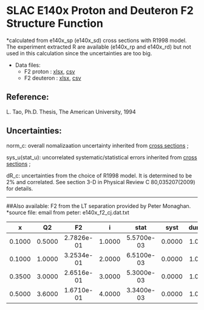 # SLAC E140x Proton and Deuteron F2 Structure Function 

*calculated from e140x_sp (e140x_sd) cross sections with R1998 model. The experiment extracted R are available (e140x_rp and e140x_rd) but not used in this calculation since the uncertainties are too big.  

* Data files: 
  * F2    proton   : [xlsx](../data/JAM/10035.xlsx), [csv](../data/JAM/csv/10036.csv)   
  * F2    deuteron : [xlsx](../data/JAM/10036.xlsx), [csv](../data/JAM/csv/10036.csv)   

## Reference:

L. Tao, Ph.D. Thesis, The American University, 1994

## Uncertainties:

norm_c:        overall nomalizaation uncertainty inherited from [cross sections][e140x_sp]  ;

sys_u(stat_u): uncorrelated systematic/statistical errors inherited from [cross sections][e140x_sp] ;

dR_c:          uncertainties from the choice of R1998 model. It is determined to be 2% and correlated. See section 3-D in Physical Review C 80,035207(2009) for details.


------------------------------
##Also available:
F2 from the LT separation provided by Peter Monaghan.
*source file: 
email from peter: e140x_f2_cj.dat.txt

|    x	  |  Q2	   |  F2        |    i	 | stat	      | syst   | dummy  | dummy |
|:--:     |:--:    |:--:        |:--:    |:--:        |:--:    |:--:    |:--:   |
|  0.1000 | 0.5000 | 2.7826e-01 | 1.0000 | 5.5700e-03 | 0.0000 | 1.0000 | 1.0000|
|  0.1000 | 1.0000 | 3.2534e-01 | 2.0000 | 6.5100e-03 | 0.0000 | 1.0000 | 1.0000|
|  0.3500 | 3.0000 | 2.6516e-01 | 3.0000 | 5.3000e-03 | 0.0000 | 1.0000 | 1.0000|
|  0.5000 | 3.6000 | 1.6710e-01 | 4.0000 | 3.3400e-03 | 0.0000 | 1.0000 | 1.0000|

[e140x_sp]:e140x_sp.md
